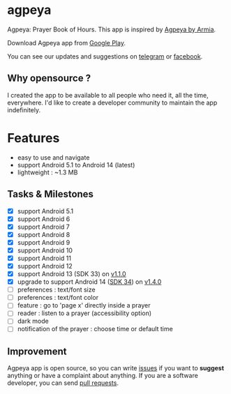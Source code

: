 # agpeya
 Agpeya: Prayer Book of Hours. This app is inspired by [Agpeya by Armia](https://play.google.com/store/apps/details?id=com.coptsonline.agpeya).

 Download Agpeya app from [Google Play](https://play.google.com/store/apps/details?id=com.softwarepharaoh.agpeya).

 You can see our updates and suggestions on [telegram](https://t.me/abanoubchan) or [facebook](https://facebook.com/AbanoubHannaDotCom).

## Why opensource ?

I created the app to be available to all people who need it, all the time, everywhere. I'd like to create a developer community to maintain the app indefinitely.

 # Features
 - easy to use and navigate
 - support Android 5.1 to Android 14 (latest)
 - lightweight : ~1.3 MB

## Tasks & Milestones
- [x] support Android 5.1
- [x] support Android 6
- [x] support Android 7
- [x] support Android 8
- [x] support Android 9
- [x] support Android 10
- [x] support Android 11
- [x] support Android 12
- [x] support Android 13 (SDK 33) on [v1.1.0](https://github.com/abanoubha/agpeya/releases/tag/1.1.0)
- [x] upgrade to support Android 14 ([SDK 34](https://github.com/abanoubha/agpeya/commit/757da425d72f880a458be715a76909156fe3807e)) on [v1.4.0](https://github.com/abanoubha/agpeya/releases/tag/1.4.0)
- [ ] preferences : text/font size
- [ ] preferences : text/font color
- [ ] feature : go to 'page x' directly inside a prayer
- [ ] reader : listen to a prayer (accessibility option)
- [ ] dark mode
- [ ] notification of the prayer : choose time or default time

## Improvement

Agpeya app is open source, so you can write [issues](https://github.com/abanoubha/agpeya/issues) if you want to __suggest__ anything or have a complaint about anything. If you are a software developer, you can send [pull requests](https://github.com/abanoubha/agpeya/pulls).
